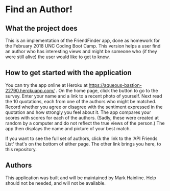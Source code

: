# Find an Author!

## What the project does
This is an implementation of the FriendFinder app, done as homework for the February 2018 UNC Coding Boot Camp. This version helps a user find an author who has interesting views and might be someone who (if they were still alive) the user would like to get to know.

## How to get started with the application
You can try the app online at Heroku at https://aqueous-bastion-22790.herokuapp.com/ . On the home page, click the button to go to the survey. Enter your name and a link to a recent photo of yourself. Next read the 10 quotations, each from one of the authors who might be matched. Record whether you agree or disagree with the sentiment expressed in the quotation and how strongly you feel about it. The app compares your scores with scores for each of the authors. (Sadly, these were created at random by a computer and do not reflect the true views of the person.) The app then displays the name and picture of your best match.

If you want to see the full set of authors, click the link to the 'API Friends List' that's on the bottom of either page.  The other link brings you here, to this repository.

## Authors
This application was built and will be maintained by Mark Hainline. Help should not be needed, and will not be available.
